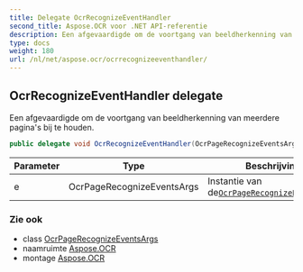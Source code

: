 ```yaml
---
title: Delegate OcrRecognizeEventHandler
second_title: Aspose.OCR voor .NET API-referentie
description: Een afgevaardigde om de voortgang van beeldherkenning van meerdere paginas bij te houden.
type: docs
weight: 180
url: /nl/net/aspose.ocr/ocrrecognizeeventhandler/
---
```

## OcrRecognizeEventHandler delegate

Een afgevaardigde om de voortgang van beeldherkenning van meerdere pagina's bij te houden.

```csharp
public delegate void OcrRecognizeEventHandler(OcrPageRecognizeEventsArgs e);
```

| Parameter | Type | Beschrijving |
| --- | --- | --- |
| e | OcrPageRecognizeEventsArgs | Instantie van de[`OcrPageRecognizeEventsArgs`](../../aspose.ocr.models.events/ocrpagerecognizeeventsargs/) |

### Zie ook

* class [OcrPageRecognizeEventsArgs](../../aspose.ocr.models.events/ocrpagerecognizeeventsargs/)
* naamruimte [Aspose.OCR](../../aspose.ocr/)
* montage [Aspose.OCR](../../)


